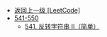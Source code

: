 - [返回上一级 [LeetCode]](LeetCode/)
- [541-550](LeetCode/541-550/)
  - [541. 反转字符串 II（简单）](LeetCode/541-550/541.%20反转字符串%20II（简单）.md)
